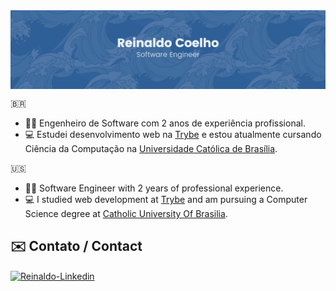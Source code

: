  <img align='center' src="./images/coelho.png" alt="Reinaldo Coelho Background"/>

🇧🇷

- 👋🏻 Engenheiro de Software com 2 anos de experiência profissional.
- 💻 Estudei desenvolvimento web na [Trybe](https://www.betrybe.com/) e estou atualmente cursando Ciência da Computação na [Universidade Católica de Brasília](https://ucb.catolica.edu.br/).

🇺🇸

- 👋🏻 Software Engineer with 2 years of professional experience.
- 💻 I studied web development at [Trybe](https://www.betrybe.com/) and am pursuing a Computer Science degree at [Catholic University Of Brasilia](https://ucb.catolica.edu.br/).

 ## ✉️ Contato / Contact

<section>
<a href='https://www.linkedin.com/in/coelhoreinaldo/' target='_blank' ><img align='center' alt='Reinaldo-Linkedin' src='https://img.shields.io/badge/LinkedIn-0077B5?style=for-the-badge&logo=linkedin&logoColor=white'/></a>
</section>

